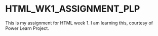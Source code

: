 # HTML_WK1_ASSIGNMENT_PLP
This is my assignment for HTML week 1. I am learning this, courtesy of Power Learn Project.
